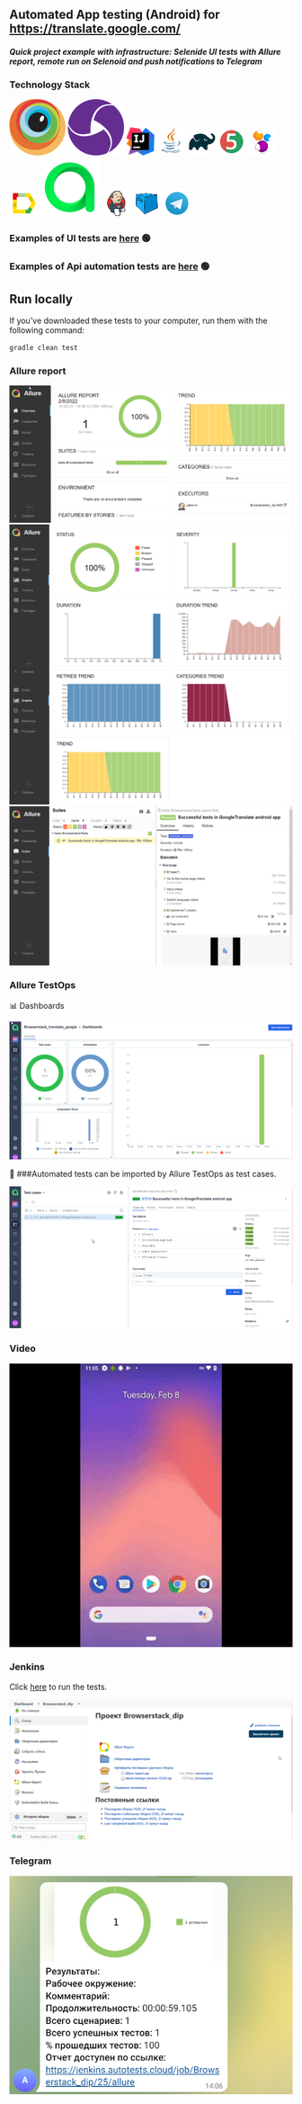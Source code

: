 ## Automated App testing (Android) for https://translate.google.com/

#### *Quick project example with infrastructure: Selenide UI tests with Allure report, remote run on Selenoid and push notifications to Telegram*

### Technology Stack

![Browserstack](images/icons/Browserstack.svg)
![Appium](images/icons/Appium.svg)
![IntelliJ Idea](images/icons/Idea.png)
![Java](images/icons/Java.png)
![Gradle](images/icons/Gradle.png)
![JUnit5](images/icons/JUnit5.png)
![Selenide](images/icons/Selenide.png)
![Allure_Report](images/icons/Allure_Report.png)
![Allure_TestOps](images/icons/TestOps.svg)
![Jenkins](images/icons/Jenkins.png)
![Selenoid](images/icons/Selenoid.png)
![Telegram](images/icons/Telegram.png)

### Еxamples of UI tests are <a target="_blank" href="https://github.com/Konyaz/insales_dip/">here</a> :green_circle:
### Еxamples of Api automation tests are <a target="_blank" href="https://github.com/Konyaz/rest_assured_dip/">here</a> :green_circle:



## Run locally

If you've downloaded these tests to your computer, run them with the following command:
```bash
gradle clean test
```



### Allure report
![Allure](images/Allure1.png)
![Allure](images/Allure2.png)
![Allure](images/Allure3.png)


### Allure TestOps

:bar_chart: Dashboards

![TestOps Dashboards](images/AllureTestOps.png)


:robot: ###Automated tests can be imported by Allure TestOps as test cases.

![TestOps TestCases](images/AllureTestOps1.png)


### Video
![Video](images/Video.gif)

### Jenkins
Click <a target="_blank" href="https://jenkins.autotests.cloud/job/Browserstack_dip/">here</a> to run the tests.

![Jenkins](images/Jenkins.png)

### Telegram
![Telegram](images/Telegram.png)




